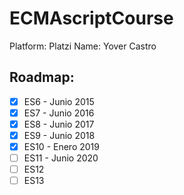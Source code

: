 # ECMAscriptCourse

Platform: Platzi
Name: Yover Castro

## Roadmap:

- [x] ES6 - Junio 2015
- [x] ES7 - Junio 2016
- [x] ES8 - Junio 2017
- [x] ES9 - Junio 2018
- [x] ES10 - Enero 2019
- [ ] ES11 - Junio 2020
- [ ] ES12
- [ ] ES13
